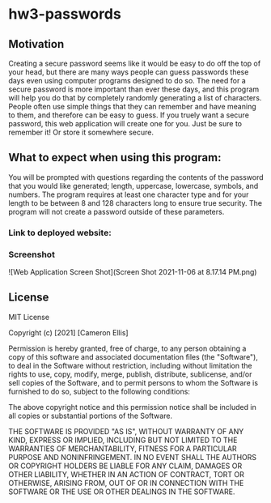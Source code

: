 # hw3-passwords

## Motivation

Creating a secure password seems like it would be easy to do off the top of your head, but there are many ways people can guess passwords these days even using computer programs designed to do so. The need for a secure password is more important than ever these days, and this program will help you do that by completely randomly generating a list of characters. People often use simple things that they can remember and have meaning to them, and therefore can be easy to guess. If you truely want a secure password, this web application will create one for you. Just be sure to remember it! Or store it somewhere secure.

## What to expect when using this program:

You will be prompted with questions regarding the contents of the password that you would like generated; length, uppercase, lowercase, symbols, and numbers. The program requires at least one character type and for your length to be between 8 and 128 characters long to ensure true security. The program will not create a password outside of these parameters.

### Link to deployed website:

### Screenshot

![Web Application Screen Shot](Screen Shot 2021-11-06 at 8.17.14 PM.png)

## License

MIT License

Copyright (c) [2021] [Cameron Ellis]

Permission is hereby granted, free of charge, to any person obtaining a copy
of this software and associated documentation files (the "Software"), to deal
in the Software without restriction, including without limitation the rights
to use, copy, modify, merge, publish, distribute, sublicense, and/or sell
copies of the Software, and to permit persons to whom the Software is
furnished to do so, subject to the following conditions:

The above copyright notice and this permission notice shall be included in all
copies or substantial portions of the Software.

THE SOFTWARE IS PROVIDED "AS IS", WITHOUT WARRANTY OF ANY KIND, EXPRESS OR
IMPLIED, INCLUDING BUT NOT LIMITED TO THE WARRANTIES OF MERCHANTABILITY,
FITNESS FOR A PARTICULAR PURPOSE AND NONINFRINGEMENT. IN NO EVENT SHALL THE
AUTHORS OR COPYRIGHT HOLDERS BE LIABLE FOR ANY CLAIM, DAMAGES OR OTHER
LIABILITY, WHETHER IN AN ACTION OF CONTRACT, TORT OR OTHERWISE, ARISING FROM,
OUT OF OR IN CONNECTION WITH THE SOFTWARE OR THE USE OR OTHER DEALINGS IN THE
SOFTWARE.
